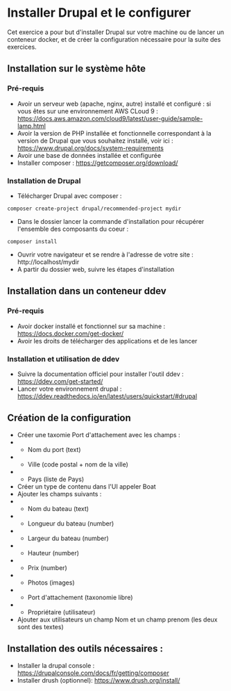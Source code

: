 # Installer Drupal et le configurer

Cet exercice a pour but d'installer Drupal sur votre machine ou de lancer un conteneur docker, et de créer la configuration nécessaire pour la suite des exercices.


## Installation sur le système hôte

### Pré-requis

* Avoir un serveur web (apache, nginx, autre) installé et configuré : si vous êtes sur une environnement AWS CLoud 9 : https://docs.aws.amazon.com/cloud9/latest/user-guide/sample-lamp.html 
* Avoir la version de PHP installée et fonctionnelle correspondant à la version de Drupal que vous souhaitez installé, voir ici : https://www.drupal.org/docs/system-requirements 
* Avoir une base de données installée et configurée 
* Installer composer : https://getcomposer.org/download/ 

### Installation de Drupal

* Télécharger Drupal avec composer :
```
composer create-project drupal/recommended-project mydir
```
* Dans le dossier lancer la commande d'installation pour récupérer l'ensemble des composants du coeur :
```
composer install
```
* Ouvrir votre navigateur et se rendre à l'adresse de votre site :
http://localhost/mydir
* A partir du dossier web, suivre les étapes d'installation


## Installation dans un conteneur ddev

### Pré-requis
* Avoir docker installé et fonctionnel sur sa machine : https://docs.docker.com/get-docker/ 
* Avoir les droits de télécharger des applications et de les lancer 

### Installation et utilisation de ddev 

* Suivre la documentation officiel pour installer l'outil ddev  : https://ddev.com/get-started/ 
* Lancer votre environnement drupal : https://ddev.readthedocs.io/en/latest/users/quickstart/#drupal 

## Création de la configuration

* Créer une taxomie Port d'attachement avec les champs :
* * Nom du port (text)
* * Ville (code postal + nom de la ville)
* * Pays (liste de Pays)
* Créer un type de contenu dans l'UI appeler Boat
* Ajouter les champs suivants :
* * Nom du bateau (text)
* * Longueur du bateau (number)
* * Largeur du bateau (number)
* * Hauteur (number)
* * Prix (number)
* * Photos (images)
* * Port d'attachement (taxonomie libre)
* * Propriétaire (utilisateur)
* Ajouter aux utilisateurs un champ Nom et un champ prenom (les deux sont des textes)

## Installation des outils nécessaires :
* Installer la drupal console : 
https://drupalconsole.com/docs/fr/getting/composer
* Installer drush (optionnel):
https://www.drush.org/install/ 
